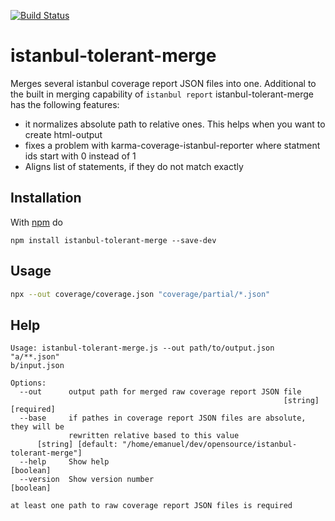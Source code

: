 [![Build Status](https://travis-ci.org/inthemill/istanbul-tolerant-merge.svg?branch=master)](https://travis-ci.org/inthemill/istanbul-tolerant-merge)

# istanbul-tolerant-merge
Merges several istanbul coverage report JSON files into one. Additional to the built in merging capability of `istanbul report` istanbul-tolerant-merge has the following features:

- it normalizes absolute path to relative ones. This helps when you want to create html-output
- fixes a problem with karma-coverage-istanbul-reporter where statment ids start with 0 instead of 1
- Aligns list of statements, if they do not match exactly

## Installation

With [npm](https://www.npmjs.com/) do

    npm install istanbul-tolerant-merge --save-dev

## Usage

```bash
npx --out coverage/coverage.json "coverage/partial/*.json"
```

## Help

```
Usage: istanbul-tolerant-merge.js --out path/to/output.json "a/**.json"
b/input.json

Options:
  --out      output path for merged raw coverage report JSON file
                                                             [string] [required]
  --base     if pathes in coverage report JSON files are absolute, they will be
             rewritten relative based to this value
      [string] [default: "/home/emanuel/dev/opensource/istanbul-tolerant-merge"]
  --help     Show help                                                 [boolean]
  --version  Show version number                                       [boolean]

at least one path to raw coverage report JSON files is required
```